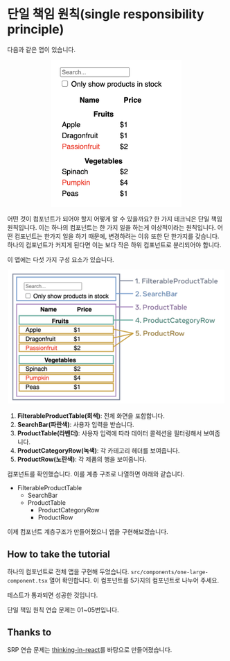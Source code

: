 # 단일 책임 원칙(single responsibility principle)

다음과 같은 앱이 있습니다.

<p align="center">
  <img src="https://raw.githubusercontent.com/hokyunrhee/solid-react-tutorial/main/media/s_thinking-in-react_ui.png?raw=true" alt="react ui" width="300" />
</p>

어떤 것이 컴포넌트가 되어야 할지 어떻게 알 수 있을까요? 한 가지 테크닉은 단일 책임 원칙입니다. 이는 하나의 컴포넌트는 한 가지 일을 하는게 이상적이라는 원칙입니다. 어떤 컴포넌트는 한가지 일을 하기 때문에, 변경하려는 이유 또한 단 한가지를 갖습니다. 하나의 컴포넌트가 커지게 된다면 이는 보다 작은 하위 컴포넌트로 분리되어야 합니다.

이 앱에는 다섯 가지 구성 요소가 있습니다.

<p align="center">
  <img src="https://raw.githubusercontent.com/hokyunrhee/solid-react-tutorial/main/media/s_thinking-in-react_ui_outline.png?raw=true" alt="react ui" width="500" />
</p>

1. **FilterableProductTable(회색)**: 전체 화면을 포함합니다.
2. **SearchBar(파란색)**: 사용자 입력을 받습니다.
3. **ProductTable(라벤더)**: 사용자 입력에 따라 데이터 콜렉션을 필터링해서 보여줍니다.
4. **ProductCategoryRow(녹색)**: 각 카테고리 헤더를 보여줍니다.
5. **ProductRow(노란색)**: 각 제품의 행을 보여줍니다.

컴포넌트를 확인했습니다. 이를 계층 구조로 나열하면 아래와 같습니다.

- FilterableProductTable
  - SearchBar
  - ProductTable
    - ProductCategoryRow
    - ProductRow

이제 컴포넌트 계층구조가 만들어졌으니 앱을 구현해보겠습니다.

## How to take the tutorial

하나의 컴포넌트로 전체 앱을 구현해 두었습니다. `src/components/one-large-component.tsx` 열어 확인합니다. 이 컴포넌트를 5가지의 컴포넌트로 나누어 주세요.

테스트가 통과되면 성공한 것입니다.

단일 책임 원칙 연습 문제는 01~05번입니다.

## Thanks to

SRP 연습 문제는 [thinking-in-react](https://beta.reactjs.org/learn/thinking-in-react)를 바탕으로 만들어졌습니다.
